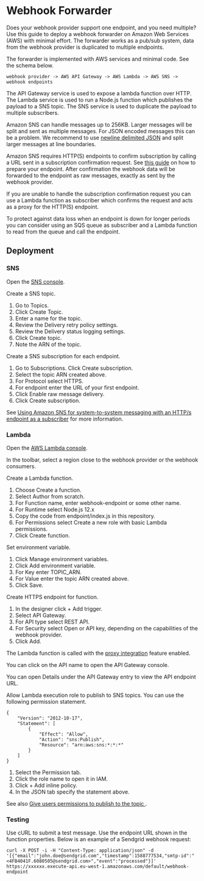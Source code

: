 # Webhook Forwarder

Does your webhook provider support one endpoint, and you need multiple? Use this guide to deploy a webhook forwarder on Amazon Web Services (AWS) with minimal effort. The forwarder works as a pub/sub system, data from the webhook provider is duplicated to multiple endpoints.

The forwarder is implemented with AWS services and minimal code. See the schema below.

    webhook provider -> AWS API Gateway -> AWS Lambda -> AWS SNS -> webhook endpoints

The API Gateway service is used to expose a lambda function over HTTP. The Lambda service is used to run a Node.js function which publishes the payload to a SNS topic. The SNS service is used to duplicate the payload to multiple subscribers.

Amazon SNS can handle messages up to 256KB. Larger messages will be split and sent as multiple messages. For JSON encoded messages this can be a problem. We recommend to use [newline delimited JSON](ndjson.org) and split larger messages at line boundaries.

Amazon SNS requires HTTP(S) endpoints to confirm subscription by calling a URL sent in a subscription confirmation request. See [this guide](https://docs.aws.amazon.com/sns/latest/dg/sns-http-https-endpoint-as-subscriber.html#SendMessageToHttp.prepare) on how to prepare your endpoint. After confirmation the webhook data will be forwarded to the endpoint as raw messages, exactly as sent by the webhook provider.

If you are unable to handle the subscription confirmation request you can use a Lambda function as subscriber which confirms the request and acts as a proxy for the HTTP(S) endpoint.

To protect against data loss when an endpoint is down for longer periods you can consider using an SQS queue as subscriber and a Lambda function to read from the queue and call the endpoint.

## Deployment

### SNS

Open the [SNS console](https://console.aws.amazon.com/sns/v3/home).

Create a SNS topic.

1. Go to Topics.
2. Click Create Topic.
3. Enter a name for the topic.
4. Review the Delivery retry policy settings.
5. Review the Delivery status logging settings.
6. Click Create topic.
7. Note the ARN of the topic.

Create a SNS subscription for each endpoint.

1. Go to Subscriptions. Click Create subscription.
2. Select the topic ARN created above.
3. For Protocol select HTTPS.
4. For endpoint enter the URL of your first endpoint.
5. Click Enable raw message delivery.
6. Click Create subscription.

See [Using Amazon SNS for system-to-system messaging with an HTTP/s endpoint as a subscriber](https://docs.aws.amazon.com/sns/latest/dg/sns-http-https-endpoint-as-subscriber.html) for more information.

### Lambda

Open the [AWS Lambda console](https://console.aws.amazon.com/lambda/home).

In the toolbar, select a region close to the webhook provider or the webhook consumers.

Create a Lambda function.

1. Choose Create a function.
2. Select Author from scratch.
3. For Function name, enter webhook-endpoint or some other name.
4. For Runtime select Node.js 12.x
5. Copy the code from endpoint/index.js in this repository.
6. For Permissions select Create a new role with basic Lambda permissions.
7. Click Create function.

Set environment variable.

1. Click Manage environment variables.
2. Click Add environment variable.
3. For Key enter TOPIC_ARN. 
4. For Value enter the topic ARN created above.
5. Click Save.

Create HTTPS endpoint for function.

1. In the designer click + Add trigger.
2. Select API Gateway.
3. For API type select REST API.
4. For Security select Open or API key, depending on the capabilities of the webhook provider.
5. Click Add.

The Lambda function is called with the [proxy integration](https://docs.aws.amazon.com/apigateway/latest/developerguide/set-up-lambda-proxy-integrations.html) feature enabled.

You can click on the API name to open the API Gateway console. 

You can open Details under the API Gateway entry to view the API endpoint URL.

Allow Lambda execution role to publish to SNS topics. You can use the following permission statement.

    {
        "Version": "2012-10-17",
        "Statement": [
            {
                "Effect": "Allow",
                "Action": "sns:Publish",
                "Resource": "arn:aws:sns:*:*:*"
            }
        ]
    }

1. Select the Permission tab.
2. Click the role name to open it in IAM.
3. Click + Add inline policy.
4. In the JSON tab specify the statement above.

See also [Give users permissions to publish to the topic ](https://docs.aws.amazon.com/sns/latest/dg/sns-http-https-endpoint-as-subscriber.html#SendMessageToHttp.iam.permissions).

### Testing

Use cURL to submit a test message. Use the endpoint URL shown in the function properties. Below is an example of a Sendgrid webhook request:

    curl -X POST -i -H "Content-Type: application/json" -d '[{"email":"john.doe@sendgrid.com","timestamp":1588777534,"smtp-id":"<4FB4041F.6080505@sendgrid.com>","event":"processed"}]' https://xxxxxx.execute-api.eu-west-1.amazonaws.com/default/webhook-endpoint

